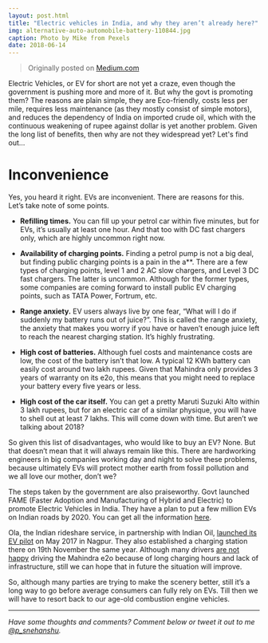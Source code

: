 ```yaml
---
layout: post.html
title: "Electric vehicles in India, and why they aren’t already here?"
img: alternative-auto-automobile-battery-110844.jpg
caption: Photo by Mike from Pexels
date: 2018-06-14
---
```


> Originally posted on [Medium.com](https://medium.com/@snehanshuphukon/electric-vehicles-in-india-and-why-they-arent-already-here-16194bbcbc53)

Electric Vehicles, or EV for short are not yet a craze, even though the government is pushing more and more of it. But why the govt is promoting them? The reasons are plain simple, they are Eco-friendly, costs less per mile, requires less maintenance (as they mostly consist of simple motors), and reduces the dependency of India on imported crude oil, which with the continuous weakening of rupee against dollar is yet another problem. Given the long list of benefits, then why are not they widespread yet? Let's find out…

# Inconvenience

Yes, you heard it right. EVs are inconvenient. There are reasons for this. Let’s take note of some points.

- **Refilling times.** You can fill up your petrol car within five minutes, but for EVs, it’s usually at least one hour. And that too with DC fast chargers only, which are highly uncommon right now.

- **Availability of charging points.** Finding a petrol pump is not a big deal, but finding public charging points is a pain in the a\*\*. There are a few types of charging points, level 1 and 2 AC slow chargers, and Level 3 DC fast chargers. The latter is uncommon. Although for the former types, some companies are coming forward to install public EV charging points, such as TATA Power, Fortrum, etc.

- **Range anxiety.** EV users always live by one fear, “What will I do if suddenly my battery runs out of juice?”. This is called the range anxiety, the anxiety that makes you worry if you have or haven’t enough juice left to reach the nearest charging station. It’s highly frustrating.

- **High cost of batteries.** Although fuel costs and maintenance costs are low, the cost of the battery isn’t that low. A typical 12 KWh battery can easily cost around two lakh rupees. Given that Mahindra only provides 3 years of warranty on its e2o, this means that you might need to replace your battery every five years or less.

- **High cost of the car itself.** You can get a pretty Maruti Suzuki Alto within 3 lakh rupees, but for an electric car of a similar physique, you will have to shell out at least 7 lakhs. This will come down with time. But aren’t we talking about 2018?

So given this list of disadvantages, who would like to buy an EV? None. But that doesn’t mean that it will always remain like this. There are hardworking engineers in big companies working day and night to solve these problems, because ultimately EVs will protect mother earth from fossil pollution and we all love our mother, don’t we?

The steps taken by the government are also praiseworthy. Govt launched FAME (Faster Adoption and Manufacturing of Hybrid and Electric) to promote Electric Vehicles in India. They have a plan to put a few million EVs on Indian roads by 2020. You can get all the information [here](http://dhi.nic.in/writereaddata/UploadFile/Gazette_Notification_FAME_India.pdf).

Ola, the Indian rideshare service, in partnership with Indian Oil, [launched its EV pilot](https://www.olacabs.com/media/press/ola-partners-with-indian-oil-corporation-limited-iocl-to-establish-the-first-fast-charging-electric-vehicle-station-in-a-fuel-station) on May 2017 in Nagpur. They also established a charging station there on 19th November the same year. Although many drivers [are not happy](https://www.cardekho.com/india-car-news/ola-drivers-in-nagpur-unhappy-driving-mahindra-e2o-ev-21531.htm) driving the Mahindra e2o because of long charging hours and lack of infrastructure, still we can hope that in future the situation will improve.

So, although many parties are trying to make the scenery better, still it’s a long way to go before average consumers can fully rely on EVs. Till then we will have to resort back to our age-old combustion engine vehicles.

---

_Have some thoughts and comments? Comment below or tweet it out to me [@p_snehanshu](https://twitter.com/p_snehanshu)._
